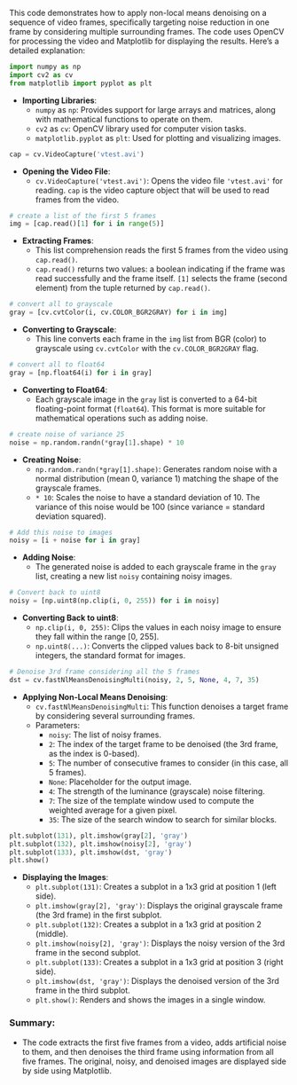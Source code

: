 This code demonstrates how to apply non-local means denoising on a sequence of video frames, specifically targeting noise reduction in one frame by considering multiple surrounding frames. The code uses OpenCV for processing the video and Matplotlib for displaying the results. Here’s a detailed explanation:

```python
import numpy as np
import cv2 as cv
from matplotlib import pyplot as plt
```
- **Importing Libraries**:
  - `numpy` as `np`: Provides support for large arrays and matrices, along with mathematical functions to operate on them.
  - `cv2` as `cv`: OpenCV library used for computer vision tasks.
  - `matplotlib.pyplot` as `plt`: Used for plotting and visualizing images.

```python
cap = cv.VideoCapture('vtest.avi')
```
- **Opening the Video File**:
  - `cv.VideoCapture('vtest.avi')`: Opens the video file `'vtest.avi'` for reading. `cap` is the video capture object that will be used to read frames from the video.

```python
# create a list of the first 5 frames
img = [cap.read()[1] for i in range(5)]
```
- **Extracting Frames**:
  - This list comprehension reads the first 5 frames from the video using `cap.read()`.
  - `cap.read()` returns two values: a boolean indicating if the frame was read successfully and the frame itself. `[1]` selects the frame (second element) from the tuple returned by `cap.read()`.

```python
# convert all to grayscale
gray = [cv.cvtColor(i, cv.COLOR_BGR2GRAY) for i in img]
```
- **Converting to Grayscale**:
  - This line converts each frame in the `img` list from BGR (color) to grayscale using `cv.cvtColor` with the `cv.COLOR_BGR2GRAY` flag.

```python
# convert all to float64
gray = [np.float64(i) for i in gray]
```
- **Converting to Float64**:
  - Each grayscale image in the `gray` list is converted to a 64-bit floating-point format (`float64`). This format is more suitable for mathematical operations such as adding noise.

```python
# create noise of variance 25
noise = np.random.randn(*gray[1].shape) * 10
```
- **Creating Noise**:
  - `np.random.randn(*gray[1].shape)`: Generates random noise with a normal distribution (mean 0, variance 1) matching the shape of the grayscale frames.
  - `* 10`: Scales the noise to have a standard deviation of 10. The variance of this noise would be 100 (since variance = standard deviation squared).

```python
# Add this noise to images
noisy = [i + noise for i in gray]
```
- **Adding Noise**:
  - The generated noise is added to each grayscale frame in the `gray` list, creating a new list `noisy` containing noisy images.

```python
# Convert back to uint8
noisy = [np.uint8(np.clip(i, 0, 255)) for i in noisy]
```
- **Converting Back to uint8**:
  - `np.clip(i, 0, 255)`: Clips the values in each noisy image to ensure they fall within the range [0, 255].
  - `np.uint8(...)`: Converts the clipped values back to 8-bit unsigned integers, the standard format for images.

```python
# Denoise 3rd frame considering all the 5 frames
dst = cv.fastNlMeansDenoisingMulti(noisy, 2, 5, None, 4, 7, 35)
```
- **Applying Non-Local Means Denoising**:
  - `cv.fastNlMeansDenoisingMulti`: This function denoises a target frame by considering several surrounding frames.
  - Parameters:
    - `noisy`: The list of noisy frames.
    - `2`: The index of the target frame to be denoised (the 3rd frame, as the index is 0-based).
    - `5`: The number of consecutive frames to consider (in this case, all 5 frames).
    - `None`: Placeholder for the output image.
    - `4`: The strength of the luminance (grayscale) noise filtering.
    - `7`: The size of the template window used to compute the weighted average for a given pixel.
    - `35`: The size of the search window to search for similar blocks.

```python
plt.subplot(131), plt.imshow(gray[2], 'gray')
plt.subplot(132), plt.imshow(noisy[2], 'gray')
plt.subplot(133), plt.imshow(dst, 'gray')
plt.show()
```
- **Displaying the Images**:
  - `plt.subplot(131)`: Creates a subplot in a 1x3 grid at position 1 (left side).
  - `plt.imshow(gray[2], 'gray')`: Displays the original grayscale frame (the 3rd frame) in the first subplot.
  - `plt.subplot(132)`: Creates a subplot in a 1x3 grid at position 2 (middle).
  - `plt.imshow(noisy[2], 'gray')`: Displays the noisy version of the 3rd frame in the second subplot.
  - `plt.subplot(133)`: Creates a subplot in a 1x3 grid at position 3 (right side).
  - `plt.imshow(dst, 'gray')`: Displays the denoised version of the 3rd frame in the third subplot.
  - `plt.show()`: Renders and shows the images in a single window.

### Summary:
- The code extracts the first five frames from a video, adds artificial noise to them, and then denoises the third frame using information from all five frames. The original, noisy, and denoised images are displayed side by side using Matplotlib.
